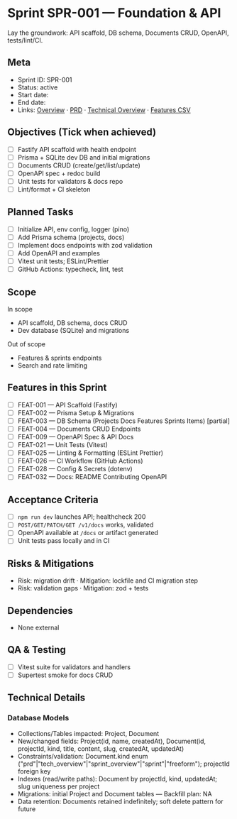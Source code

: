 # Sprint SPR-001 — Foundation & API

Lay the groundwork: API scaffold, DB schema, Documents CRUD, OpenAPI, tests/lint/CI.

## Meta
- Sprint ID: SPR-001
- Status: active
- Start date: <YYYY-MM-DD>
- End date: <YYYY-MM-DD>
- Links: [Overview](./overview.md) · [PRD](../../planning/prd.md) · [Technical Overview](../../planning/technical-overview.md) · [Features CSV](../features.csv)

## Objectives (Tick when achieved)
- [ ] Fastify API scaffold with health endpoint
- [ ] Prisma + SQLite dev DB and initial migrations
- [ ] Documents CRUD (create/get/list/update)
- [ ] OpenAPI spec + redoc build
- [ ] Unit tests for validators & docs repo
- [ ] Lint/format + CI skeleton

## Planned Tasks
- [ ] Initialize API, env config, logger (pino)
- [ ] Add Prisma schema (projects, docs)
- [ ] Implement docs endpoints with zod validation
- [ ] Add OpenAPI and examples
- [ ] Vitest unit tests; ESLint/Prettier
- [ ] GitHub Actions: typecheck, lint, test

## Scope
In scope
- API scaffold, DB schema, docs CRUD
- Dev database (SQLite) and migrations

Out of scope
- Features & sprints endpoints
- Search and rate limiting

## Features in this Sprint
- [ ] FEAT-001 — API Scaffold (Fastify)
- [ ] FEAT-002 — Prisma Setup & Migrations
- [ ] FEAT-003 — DB Schema (Projects Docs Features Sprints Items) [partial]
- [ ] FEAT-004 — Documents CRUD Endpoints
- [ ] FEAT-009 — OpenAPI Spec & API Docs
- [ ] FEAT-021 — Unit Tests (Vitest)
- [ ] FEAT-025 — Linting & Formatting (ESLint Prettier)
- [ ] FEAT-026 — CI Workflow (GitHub Actions)
- [ ] FEAT-028 — Config & Secrets (dotenv)
- [ ] FEAT-032 — Docs: README Contributing OpenAPI

## Acceptance Criteria
- [ ] `npm run dev` launches API; healthcheck 200
- [ ] `POST/GET/PATCH/GET /v1/docs` works, validated
- [ ] OpenAPI available at `/docs` or artifact generated
- [ ] Unit tests pass locally and in CI

## Risks & Mitigations
- Risk: migration drift · Mitigation: lockfile and CI migration step
- Risk: validation gaps · Mitigation: zod + tests

## Dependencies
- None external

## QA & Testing
- [ ] Vitest suite for validators and handlers
- [ ] Supertest smoke for docs CRUD

## Technical Details

### Database Models
- Collections/Tables impacted: Project, Document
- New/changed fields: Project(id, name, createdAt), Document(id, projectId, kind, title, content, slug, createdAt, updatedAt)
- Constraints/validation: Document.kind enum ("prd"|"tech_overview"|"sprint_overview"|"sprint"|"freeform"); projectId foreign key
- Indexes (read/write paths): Document by projectId, kind, updatedAt; slug uniqueness per project
- Migrations: initial Project and Document tables — Backfill plan: NA
- Data retention: Documents retained indefinitely; soft delete pattern for future
